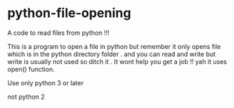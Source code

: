 # python-file-opening
A code to read files from python !!!

This is a program to open a file in python 
but remember it only opens file which is in the python directory folder .
and you can read and write but write is usually not used 
so ditch it . It wont help you get a job !!
yah it uses   open()   function. 


Use only python 3 or later 

not python 2
